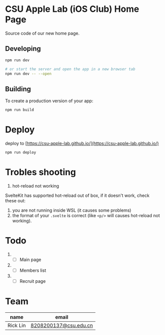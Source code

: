 # CSU Apple Lab (iOS Club) Home Page

Source code of our new home page.

## Developing

```bash
npm run dev

# or start the server and open the app in a new browser tab
npm run dev -- --open
```

## Building

To create a production version of your app:

```bash
npm run build
```

# Deploy

deploy to [https://csu-apple-lab.github.io/](https://csu-apple-lab.github.io/)
```bash
npm run deploy
```
# Trobles shooting

1. hot-reload not working

SvelteKit has supported hot-reload out of box, if it doesn't work, check these out:

1. you are not running inside WSL (it causes some problems)
2. the format of your `.svelte` is correct (like `<p/>` will causes hot-reload not working).

# Todo

1. - [ ] Main page
2. - [ ] Members list
3. - [ ] Recruit page

# Team

| name     | email                 |
| ----     | ----                  |
| Rick Lin | 8208200137@csu.edu.cn |